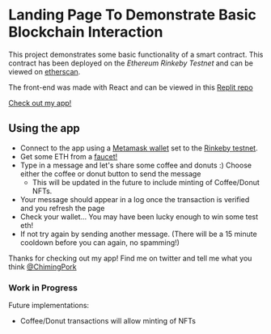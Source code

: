 # Landing Page To Demonstrate Basic Blockchain Interaction

This project demonstrates some basic functionality of a smart contract. This contract has been deployed on the *Ethereum Rinkeby Testnet* and can be viewed on [etherscan](https://rinkeby.etherscan.io/address/0x7DaF02aC9006Ecdc3dA3a7011e7cE1F31AeD2508).

The front-end was made with React and can be viewed in this [Replit repo](https://replit.com/@ChimingPork/waveportal-starter-project#src/App.jsx)

[Check out my app!](https://waveportal-starter-project.chimingpork.repl.co)

## Using the app

- Connect to the app using a [Metamask wallet](https://metamask.io/) set to the [Rinkeby testnet](https://gist.github.com/tschubotz/8047d13a2d2ac8b2a9faa3a74970c7ef).
- Get some ETH from a [faucet!](https://forum.openzeppelin.com/t/rinkeby-testnet-faucets/25866)
- Type in a message and let's share some coffee and donuts :) Choose either the coffee or donut button to send the message 
  - This will be updated in the future to include minting of Coffee/Donut NFTs. 
- Your message should appear in a log once the transaction is verified and you refresh the page
- Check your wallet... You may have been lucky enough to win some test eth!
- If not try again by sending another message. (There will be a 15 minute cooldown before you can again, no spamming!)

Thanks for checking out my app! Find me on twitter and tell me what you think [@ChimingPork](https://twitter.com/ChimingPork)

### Work in Progress
Future implementations:
- Coffee/Donut transactions will allow minting of NFTs
